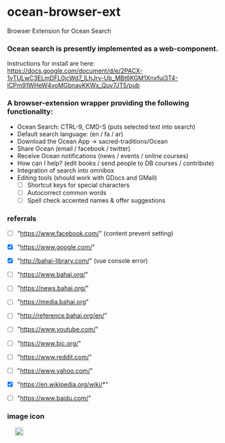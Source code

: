 # ocean-browser-ext
Browser Extension for Ocean Search


### Ocean search is presently implemented as a web-component.

Instructions for install are here:  https://docs.google.com/document/d/e/2PACX-1vTULwC3ELmDFL0jcWd7_lLhJrv-Ub_MBt6KGM1Xnxfui3T4-lCPm91WHeW4voMGbnayKKWx_Quv7JT5/pub

### A browser-extension wrapper providing the following functionality:

* Ocean Search: CTRL-9, CMD-S (puts selected text into search)
* Default search language: (en / fa / ar)
* Download the Ocean App -> sacred-traditions/Ocean
* Share Ocean (email / facebook / twitter)
* Receive Ocean notifications (news / events / online courses)
* How can I help? (edit books / send people to DB courses / contribute)
* Integration of search into omnibox
* Editing tools  (should work with GDocs and GMail)
  * [ ]  Shortcut keys for special characters
  * [  ] Autocorrect common words
  * [  ] Spell check accented names & offer suggestions

### referrals ###
- [ ] "https://www.facebook.com/" (content prevent setting)
- [x] "https://www.google.com/"
- [x] "http://bahai-library.com/" (vue console error)
- [ ] "https://www.bahai.org/"
- [ ] "https://news.bahai.org/"
- [ ] "https://media.bahai.org"

- [ ] "http://reference.bahai.org/en/"
- [ ] "https://www.youtube.com/"
- [ ] "https://www.bic.org/"
- [ ] "https://www.reddit.com/"
- [ ] "https://www.yahoo.com/"
- [x] "https://en.wikipedia.org/wiki/*"
- [ ] "https://www.baidu.com/"

### image icon ###
<div class="" style="cursor: pointer; margin: 13px;">
  <img src="https://sacred-traditions.org/ocean_assets/images/ocean-logo.svg" style="width: 20px; vertical-align: middle; margin: 0px 5px;">
</div>